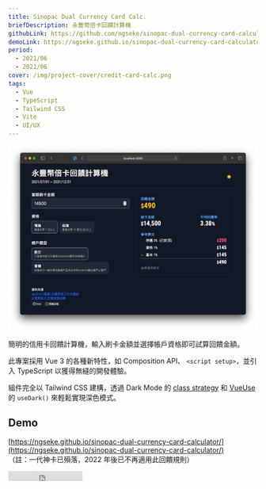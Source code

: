 ```yaml
---
title: Sinopac Dual Currency Card Calc.
briefDescription: 永豐幣倍卡回饋計算機
githubLink: https://github.com/ngseke/sinopac-dual-currency-card-calculator
demoLink: https://ngseke.github.io/sinopac-dual-currency-card-calculator/
period:
  - 2021/06
  - 2021/06
cover: /img/project-cover/credit-card-calc.png
tags:
  - Vue
  - TypeScript
  - Tailwind CSS
  - Vite
  - UI/UX
---
```


![](../../assets/img/project/credit-card-calc/cover.png)

簡明的信用卡回饋計算機，輸入刷卡金額並選擇帳戶資格即可試算回饋金額。

此專案採用 Vue 3 的各種新特性，如 Composition API、 `<script setup>`，並引入 TypeScript 以獲得無縫的開發體驗。

組件完全以 Tailwind CSS 建構，透過 Dark Mode 的 [class strategy](https://tailwindcss.com/docs/dark-mode#toggling-dark-mode-manually) 和 [VueUse](https://vueuse.org/core/useDark/) 的 `useDark()` 來輕鬆實現深色模式。


## Demo

[https://ngseke.github.io/sinopac-dual-currency-card-calculator/](https://ngseke.github.io/sinopac-dual-currency-card-calculator/)
<br>
（註：一代神卡已殞落，2022 年後已不再適用此回饋規則）

<iframe src="https://ghbtns.com/github-btn.html?user=ngseke&repo=/sinopac-dual-currency-card-calculator&type=star&count=false" frameborder="0" scrolling="0" width="150" height="20"></iframe>
